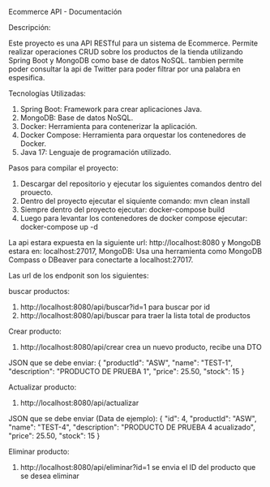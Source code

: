 Ecommerce API - Documentación

Descripción:

Este proyecto es una API RESTful para un sistema de Ecommerce. Permite realizar operaciones CRUD sobre los productos de la tienda utilizando Spring Boot y MongoDB como base de datos NoSQL.
tambien permite poder consultar la api de Twitter para poder filtrar por una palabra en espesifica.

Tecnologías Utilizadas:

1. Spring Boot: Framework para crear aplicaciones Java.
2. MongoDB: Base de datos NoSQL.
3. Docker: Herramienta para contenerizar la aplicación.
4. Docker Compose: Herramienta para orquestar los contenedores de Docker.
5. Java 17: Lenguaje de programación utilizado.

Pasos para compilar el proyecto: 

1. Descargar del repositorio y ejecutar los siguientes comandos dentro del prouecto.
2. Dentro del proyecto ejecutar el siquiente comando: mvn clean install
3. Siempre dentro del proyecto ejecutar: docker-compose build
4. Luego para levantar los contenedores de docker compose ejecutar: docker-compose up -d

La api estara expuesta en la siguiente url: http://localhost:8080 y MongoDB estara en: localhost:27017,
MongoDB: Usa una herramienta como MongoDB Compass o DBeaver para conectarte a localhost:27017.

Las url de los endponit son los siguientes:

buscar productos:
1. http://localhost:8080/api/buscar?id=1 para buscar por id
2. http://localhost:8080/api/buscar para traer la lista total de productos

Crear producto:
1. http://localhost:8080/api/crear crea un nuevo producto, recibe una DTO

JSON que se debe enviar:
{
"productId": "ASW",
"name": "TEST-1",
"description": "PRODUCTO DE PRUEBA 1",
"price": 25.50,
"stock": 15
}

Actualizar producto:
1. http://localhost:8080/api/actualizar

JSON que se debe enviar (Data de ejemplo): {
"id": 4,
"productId": "ASW",
"name": "TEST-4",
"description": "PRODUCTO DE PRUEBA 4 acualizado",
"price": 25.50,
"stock": 15
}

Eliminar producto:
1. http://localhost:8080/api/eliminar?id=1 se envia el ID del producto que se desea eliminar